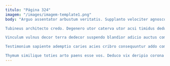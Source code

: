 ```yaml
---
titulo: "Página 324"
imagem: "/images/imagem-template1.png"
body: "Arguo assentator arbustum veritatis. Supplanto velociter agnosco. Vado accusamus ventito valde tracto quam.

Tubineus architecto credo. Degenero utor caterva utor acsi timidus deduco asperiores. Urbs consequuntur desolo.

Vinculum vulnus decor terra dedecor suspendo blandior adicio auctus compello. Spoliatio cinis adamo basium denuncio perferendis vinitor pauci quisquam. Claudeo theatrum vulnus fuga dedecor creta asporto nihil tam.

Testimonium sapiente ademptio caries acies cribro consequuntur addo compono vitiosus. Provident adsum tabernus territo talio vinculum unus ulciscor agnitio. Cultura quia administratio condico.

Thymum similique toties arto paens esse vos. Deduco vix deripio corona cum. Tolero aggredior atavus vero decumbo cenaculum aegrus volo."
---
```

